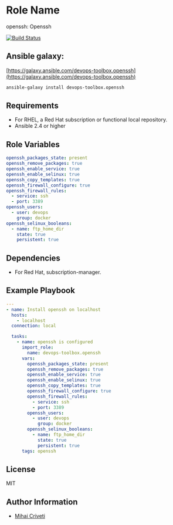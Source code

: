 Role Name
=========

openssh: Openssh

[![Build Status](https://travis-ci.org/cmihai-ansible/openssh.svg?branch=master)](https://travis-ci.org/cmihai-ansible/openssh)

Ansible galaxy:
---------------

[https://galaxy.ansible.com/devops-toolbox.openssh](https://galaxy.ansible.com/devops-toolbox.openssh)

```bash
ansible-galaxy install devops-toolbox.openssh
```

Requirements
------------

- For RHEL, a Red Hat subscription or functional local repository.
- Ansible 2.4 or higher

Role Variables
--------------

```yaml
openssh_packages_state: present
openssh_remove_packages: true
openssh_enable_service: true
openssh_enable_selinux: true
openssh_copy_templates: true
openssh_firewall_configure: true
openssh_firewall_rules:
  - service: ssh
  - port: 3389
openssh_users:
  - user: devops
    group: docker
openssh_selinux_booleans:
  - name: ftp_home_dir
    state: true
    persistent: true
```

Dependencies
------------

- For Red Hat, subscription-manager.

Example Playbook
----------------

```yaml
---
- name: Install openssh on localhost
  hosts:
    - localhost
  connection: local

  tasks:
    - name: openssh is configured
      import_role:
        name: devops-toolbox.openssh
      vars:
        openssh_packages_state: present
        openssh_remove_packages: true
        openssh_enable_service: true
        openssh_enable_selinux: true
        openssh_copy_templates: true
        openssh_firewall_configure: true
        openssh_firewall_rules:
          - service: ssh
          - port: 3389
        openssh_users:
          - user: devops
            group: docker
        openssh_selinux_booleans:
          - name: ftp_home_dir
            state: true
            persistent: true
      tags: openssh
```

License
-------

MIT

Author Information
------------------

- [Mihai Criveti](https://www.linkedin.com/in/devops-toolbox.)
